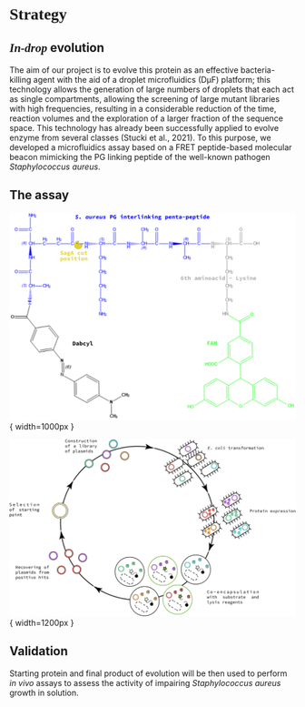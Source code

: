 # **<span style="font-family:Source Code pro">Strategy</span>**

## *<span style="font-family:Source Code pro">In-drop* evolution</span>

The aim of our project is to evolve this protein as an effective bacteria-killing agent with the aid of a droplet microfluidics (DµF) platform; this technology allows the generation of large numbers of droplets that each act as single compartments, allowing the screening of large mutant libraries with high frequencies, resulting in a considerable reduction of the time, reaction volumes and the exploration of a larger fraction of the sequence space. This technology has already been successfully applied to evolve enzyme from several classes (Stucki et al., 2021). To this purpose, we developed a microfluidics assay based on a FRET peptide-based molecular beacon mimicking the PG linking peptide of the well-known pathogen *Staphylococcus aureus*.


## The assay

![Peptide](img/Peptide.png){ width=1000px }


![Evolution_scheme](img/Iteration_cycle.svg){ width=1200px }



## Validation

Starting protein and final product of evolution will be then used to perform *in vivo* assays to assess the activity of impairing *Staphylococcus aureus* growth in solution.
